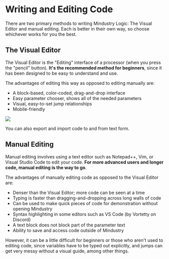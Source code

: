 # Writing and Editing Code

There are two primary methods to writing Mindustry Logic: The Visual Editor and manual editing. Each is better in their own way, so choose whichever works for you the best.

## The Visual Editor

The Visual Editor is the "Editing" interface of a processor (when you press the "pencil" button). **It's the recommended method for beginners**, since it has been designed to be easy to understand and use.

The advantages of editing this way as opposed to editing manually are:

* A block-based, color-coded, drag-and-drop interface
* Easy parameter chooser, shows all of the needed parameters
* Visual, easy-to-set jump relationships
* Mobile-friendly

<img src="/wiki-testing/images/misc/logic-editing-visualEditor-overview.png">

You can also export and import code to and from text form.

## Manual Editing

Manual editing involves using a text editor such as Notepad++, Vim, or Visual Studio Code to edit your code. **For more advanced users and longer code, manual editing is the way to go**.

The advantages of manually editing code as opposed to the Visual Editor are:

* Denser than the Visual Editor; more code can be seen at a time
* Typing is faster than dragging-and-dropping across long walls of code
* Can be used to make quick pieces of code for demonstration without opening Mindustry
* Syntax highlighting in some editors such as VS Code (by Vortetty on Discord)
* A text block does not block part of the parameter text
* Ability to save and access code outside of Mindustry

However, it can be a little difficult for beginners or those who aren't used to editing code, since variables have to be typed out explicitly, and jumps can get very messy without a visual guide, among other things. 